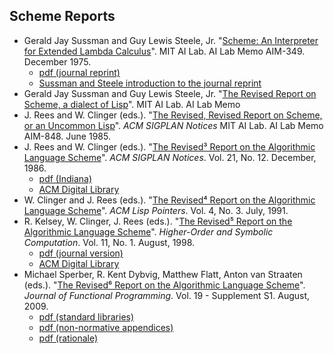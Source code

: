 ## Scheme Reports

- Gerald Jay Sussman and Guy Lewis Steele, Jr. "[Scheme: An Interpreter for Extended Lambda Calculus](AIM-349.pdf)". MIT AI Lab. AI Lab Memo AIM-349. December 1975.
  - [pdf (journal reprint)](HOSC-11-4-pp405-439.pdf)
  - [Sussman and Steele introduction to the journal reprint](HOSC-11-4-pp399-404.pdf)
- Gerald Jay Sussman and Guy Lewis Steele, Jr. "[The Revised Report on Scheme, a dialect of Lisp](AIM-452.pdf)". MIT AI Lab. AI Lab Memo 
- J. Rees and W. Clinger (eds.). "[The Revised, Revised Report on Scheme, or an Uncommon Lisp](AIM-848.pdf)". _ACM SIGPLAN Notices_ MIT AI Lab. AI Lab Memo AIM-848. June 1985.
- J. Rees and W. Clinger (eds.). "[The Revised³ Report on the Algorithmic Language Scheme](AIM-848a.pdf)". _ACM SIGPLAN Notices_. Vol. 21, No. 12. December, 1986.
  - [pdf (Indiana)](TR174.pdf)
  - [ACM Digital Library](10.1145-15042.15043.pdf)
- W. Clinger and J. Rees (eds.). "[The Revised⁴ Report on the Algorithmic Language Scheme](r4rs.pdf)". _ACM Lisp Pointers_. Vol. 4, No. 3. July, 1991.
- R. Kelsey, W. Clinger, J. Rees (eds.). "[The Revised⁵ Report on the Algorithmic Language Scheme](r5rs.pdf)". _Higher-Order and Symbolic Computation_. Vol. 11, No. 1. August, 1998.
  - [pdf (journal version)](HOSC-11-1-pp7-105.pdf)
  - [ACM Digital Library](10.1145-290229.290234.pdf)
- Michael Sperber, R. Kent Dybvig, Matthew Flatt, Anton van Straaten (eds.). "[The Revised⁶ Report on the Algorithmic Language Scheme](r6rs.pdf)". _Journal of Functional Programming_. Vol. 19 - Supplement S1. August, 2009.
  - [pdf (standard libraries)](r6rs-lib.pdf)
  - [pdf (non-normative appendices)](r6rs-app.pdf)
  - [pdf (rationale)](r6rs-rationale.pdf)

